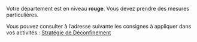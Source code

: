 <p class="couleur couleur-rouge">
    Votre département est en niveau <strong>rouge</strong>.
    Vous devez prendre des mesures particulières.
</p>

Vous pouvez consulter à l’adresse suivante les consignes
à appliquer dans vos activités :
[Stratégie de Déconfinement](https://www.gouvernement.fr/info-coronavirus/strategie-de-deconfinement)
